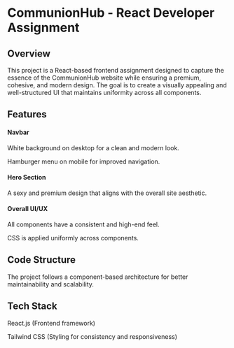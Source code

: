 <h1>CommunionHub - React Developer Assignment</h1>

<h2>Overview</h2>

This project is a React-based frontend assignment designed to capture the essence of the CommunionHub website while ensuring a premium, cohesive, and modern design. The goal is to create a visually appealing and well-structured UI that maintains uniformity across all components.

<h2>Features</h2>

<h4>Navbar</h4>

White background on desktop for a clean and modern look.

Hamburger menu on mobile for improved navigation.

<h4>Hero Section</h4>

A sexy and premium design that aligns with the overall site aesthetic.

<h4>Overall UI/UX</h4>

All components have a consistent and high-end feel.

CSS is applied uniformly across components.

<h2>Code Structure</h2>

The project follows a component-based architecture for better maintainability and scalability.

<h2>Tech Stack</h2>

React.js (Frontend framework)

Tailwind CSS (Styling for consistency and responsiveness)


